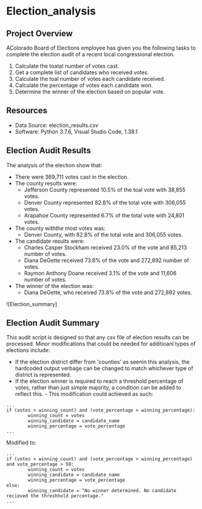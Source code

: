 # Election_analysis

## Project Overview
AColorado Board of Elections employee has given you the following tasks to complete the election audit of a recent local congressional election.

1. Calculate the toatal number of votes cast.
2. Get a complete list of candidates who received votes.
3. Calculate the toal number of votes each candidate received.
4. Calculate the percentage of votes each candidate won.
5. Determine the winner of the election based on popular vote.

## Resources
 - Data Source: election_results.csv
 - Software: Python 3.7.6, Visual Studio Code, 1.38.1 
 
 ## Election Audit Results
 The analysis of the election show that:
  - There were 369,711 votes cast in the election.
  - The county results were:
    - Jefferson County represented 10.5% of the toal vote with 38,855 votes.
    - Denver County represented 82.8% of the total vote with 306,055 votes.
    - Arapahoe County represented 6.7% of the total vote with 24,801 votes.
  - The county withthe most votes was:
    - Denver County, with 82.8% of the total vote and 306,055 votes.
  - The candidate results were:
    - Charles Casper Stockham received 23.0% of the vote and 85,213 number of votes.
    - Diana DeGette received 73.8% of the vote and 272,892 number of votes.
    - Raymon Anthony Doane received 3.1% of the vote and 11,606 number of votes.
  - The winner of the election was:
    - Diana DeGette, who received 73.8% of the vote and 272,892 votes.
    
  ![Election_summary]
    
  ## Election Audit Summary
  This audit script is designed so that any csv file of election results can be processed. 
  Minor modifications that could be needed for additioanl types of elections include:
   - If the election district differ from 'counties' as seenin this analysis, the hardcoded output verbage can be changed to match whichever type of district is represented.
   - If the election winner is required to reach a threshold percentage of votes, rather than just simple majority, a condition can be added to reflect this.
    - This modification could achieved as such:
    
    ...
    if (votes > winning_count) and (vote_percentage > winning_percentage):
            winning_count = votes
            winning_candidate = candidate_name
            winning_percentage = vote_percentage
    ...
    
   Modified to:
   
    ...
    if (votes > winning_count) and (vote_percentage > winning_percentage) and vote_percentage > 50:
            winning_count = votes
            winning_candidate = candidate_name
            winning_percentage = vote_percentage
    else:
            winning_candidate = "No winner determined. No candidate recieved the threshhold percentage."
    ...
   
   
    

  
